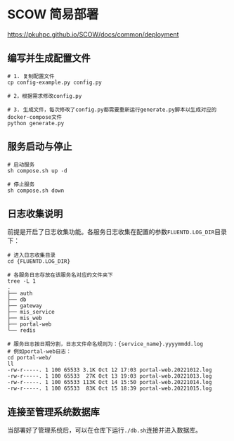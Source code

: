 # SCOW 简易部署

https://pkuhpc.github.io/SCOW/docs/common/deployment

## 编写并生成配置文件

```shell
# 1. 复制配置文件
cp config-example.py config.py

# 2，根据需求修改config.py

# 3. 生成文件，每次修改了config.py都需要重新运行generate.py脚本以生成对应的docker-compose文件
python generate.py
```

## 服务启动与停止

```shell
# 启动服务
sh compose.sh up -d

# 停止服务
sh compose.sh down
```

## 日志收集说明

前提是开启了日志收集功能。各服务日志收集在配置的参数`FLUENTD.LOG_DIR`目录下：

```shell
# 进入日志收集目录
cd {FLUENTD.LOG_DIR}

# 各服务日志存放在该服务名对应的文件夹下
tree -L 1
.
├── auth		 
├── db
├── gateway
├── mis_service
├── mis_web
├── portal-web
└── redis

# 服务日志按日期分割，日志文件命名规则为：{service_name}.yyyymmdd.log
# 例如portal-web日志：
cd portal-web/
ll
-rw-r-----. 1 100 65533 3.1K Oct 12 17:03 portal-web.20221012.log
-rw-r-----. 1 100 65533  27K Oct 13 19:03 portal-web.20221013.log
-rw-r-----. 1 100 65533 113K Oct 14 15:50 portal-web.20221014.log
-rw-r-----. 1 100 65533  83K Oct 15 18:39 portal-web.20221015.log
```



## 连接至管理系统数据库

当部署好了管理系统后，可以在仓库下运行`./db.sh`连接并进入数据库。
